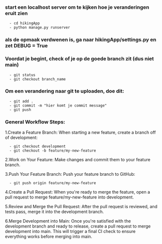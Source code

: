### start een localhost server om te kijken hoe je veranderingen eruit zien

      - cd hikingApp
      - python manage.py runserver

### als de opmaak verdwenen is, ga naar hikingApp/settings.py en zet DEBUG = True

### Voordat je begint, check of je op de goede branch zit (dus niet main)

      - git status
      - git checkout branch_name

### Om een verandering naar git te uploaden, doe dit:

      - git add .
      - git commit -m "hier komt je commit message"
      - git push

### General Workflow Steps:

1.Create a Feature Branch: When starting a new feature, create a branch off of development:

      - git checkout development
      - git checkout -b feature/my-new-feature

2.Work on Your Feature: Make changes and commit them to your feature branch.

3.Push Your Feature Branch: Push your feature branch to GitHub:

      - git push origin feature/my-new-feature

4.Create a Pull Request: When you're ready to merge the feature, open a pull request to merge feature/my-new-feature into development.

5.Review and Merge the Pull Request: After the pull request is reviewed, and tests pass, merge it into the development branch.

6.Merge Development into Main: Once you're satisfied with the development branch and ready to release, create a pull request to merge development into main. This will trigger a final CI check to ensure everything works before merging into main.
